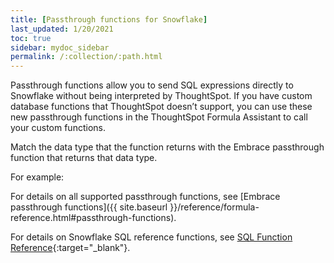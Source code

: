 ```yaml
---
title: [Passthrough functions for Snowflake]
last_updated: 1/20/2021
toc: true
sidebar: mydoc_sidebar
permalink: /:collection/:path.html
---
```

Passthrough functions allow you to send SQL expressions directly to Snowflake without being interpreted by ThoughtSpot. If you have custom database functions that ThoughtSpot doesn’t support, you can use these new passthrough functions in the ThoughtSpot Formula Assistant to call your custom functions.

Match the data type that the function returns with the Embrace passthrough function that returns that data type.

For example:  <TBD from Todd>

For details on all supported passthrough functions, see [Embrace passthrough functions]({{ site.baseurl }}/reference/formula-reference.html#passthrough-functions).

For details on Snowflake SQL reference functions, see [SQL Function Reference](https://docs.snowflake.com/en/sql-reference-functions.html){:target="_blank"}.
